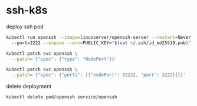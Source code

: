 # ssh-k8s

deploy ssh pod
```bash
kubectl run openssh --image=linuxserver/openssh-server --restart=Never \ 
  --port=2222 --expose --env=PUBLIC_KEY="$(cat ~/.ssh/id_ed25519.pub)"

kubectl patch svc openssh \
  --patch='{"spec": {"type": "NodePort"}}'

kubectl patch svc openssh \
  --patch='{"spec": {"ports": [{"nodePort": 32222, "port": 2222}]}}'
```

delete deployment
```bash
kubectl delete pod/openssh service/openssh
```

